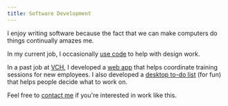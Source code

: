 ```yaml
---
title: Software Development
---
```


I enjoy writing software because the fact that we can make computers do things continually amazes me.

In my current job, I occasionally [use code](https://jsfiddle.net/user/macguirerintoul/fiddles/) to help with design work.

In a past job at [VCH](https://vch.ca), I developed a [web app](/work/roar) that helps coordinate training sessions for new employees. I also developed a [desktop to-do list](/work/forecast) (for fun) that helps people decide what to work on.

Feel free to [contact me](/contact) if you're interested in work like this.